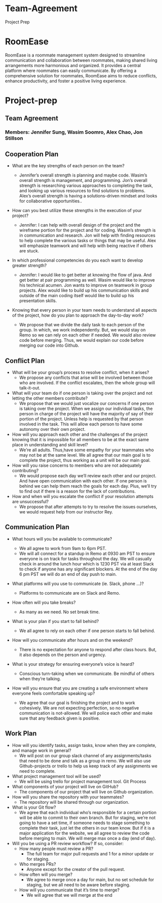 # Team-Agreement
Project Prep

# RoomEase
RoomEase is a roommate management system designed to streamline communication and collaboration between roommates, making shared living arrangements more harmonious and organized. It provides a central platform where roommates can easily communicate. By offering a comprehensive solution for roommates, RoomEase aims to reduce conflicts, enhance productivity, and foster a positive living experience.

# Project-prep
## Team Agreement 
### Members: Jennifer Sung, Wasim Soomro, Alex Chao, Jon Stillson

## Cooperation Plan
* What are the key strengths of each person on the team?
   * Jennifer’s overall strength is planning and maybe code. Wasim’s overall strength is management, and programming. Jon’s overall strength is researching various approaches to completing the task, and looking up various resources to find solutions to problems. Alex’s overall strength is having a solutions-driven mindset and looks for collaborative opportunities..  

* How can you best utilize these strengths in the execution of your project?
   * Jennifer: I can help with overall design of the project and the wireframe portion for the project and for coding. Wasim’s strength is in communication and research. Jon will help with finding resources to help complete the various tasks or things that may be useful. Alex will emphasize teamwork and will help with being reactive if others are stuck.

* In which professional competencies do you each want to develop greater strength?
   * Jennifer: I would like to get better at knowing the flow of java. And get better at pair programming as well. Wasim would like to improve his technical acumen. Jon wants to improve on teamwork in group projects. Alex would like to build up his communication skills and outside of the main coding itself would like to build up his presentation skills.

* Knowing that every person in your team needs to understand all aspects of the project, how do you plan to approach the day-to-day work?
   * We propose that we divide the daily task to each person of the group. In which, we work independently. But, we would stay on Remo so we can rely on each other if needed. We would also review code before merging. Thus, we would explain our code before merging our code into Github.


## Conflict Plan
* What will be your group’s process to resolve conflict, when it arises? 
   * We propose any conflicts that arise will be involved between those who are involved. If the conflict escalates, then the whole group will talk-it-out.
* What will your team do if one person is taking over the project and not letting the other members contribute?
   * We propose that we would just vocalize our concerns if one person is taking over the project. When we assign our individual tasks, the person in charge of the project will have the majority of say of their portion of the project. Unless help is requested by that person involved in the task. This will allow each person to have some autonomy over their own project.
* How will you approach each other and the challenges of the project knowing that it is impossible for all members to be at the exact same place in understanding and skill level?
   * We're all adults. Thus,have some empathy for your teammates who may not be at the same level. We all agree that our main goal is to complete the project, thus working as a unit will be our main goal.
* How will you raise concerns to members who are not adequately contributing?
   * We would propose each day we’ll review each other and our project. And have open communication with each other. If one person is behind we can help them reach the goals for each day. Plus, we’ll try to find out if there is a reason for the lack of contributions.
* How and when will you escalate the conflict if your resolution attempts are unsuccessful?
   * We propose that after attempts to try to resolve the issues ourselves, we would request help from our instructor Rey.

## Communication Plan
* What hours will you be available to communicate?
   * We all agree to work from 9am to 6pm PST.
   * We will all connect for a standup in Remo at 0930 am PST to ensure everyone is on track for tasks throughout the day. We will casually check in around the lunch hour which is 1230 PST via at least Slack to check if anyone has any significant blockers. At the end of the day 6 pm PST we will do an end of day push to main. 

* What platforms will you use to communicate (ie. Slack, phone …)?
   * Platforms to communicate are on Slack and Remo.
* How often will you take breaks?
   * As many as we need. No set break time.
* What is your plan if you start to fall behind?
   * We all agree to rely on each other if one person starts to fall behind.
* How will you communicate after hours and on the weekend?
   * There is no expectation for anyone to respond after class hours. But, it also depends on the person and urgency.
* What is your strategy for ensuring everyone’s voice is heard?
   * Conscious turn-taking when we communicate. Be mindful of others when they’re talking.
* How will you ensure that you are creating a safe environment where everyone feels comfortable speaking up?
   * We agree that our goal is finishing the project and to work cohesively. We are not expecting perfection, so no negative communication is not-allowed. We will police each other and make sure that any feedback given is positive.


## Work Plan
* How will you identify tasks, assign tasks, know when they are complete, and manage work in general?
   * We will post on our group slack channel of any assignments/tasks that need to be done and talk as a group in remo. We will also use Github-projects or trello to help us keep track of any assignments we need to complete.
* What project management tool will be used?
   * We will be using trello for project management tool.
Git Process
* What components of your project will live on GitHub?
   * The components of our project that will live on Github organization.
* How will you share the repository with your teammates?
   *  The repository will be shared through our organization.
* What is your Git flow?
   * We agree that each individual who’s responsible for a certain portion will be able to commit to their own branch. But for staging, we’re not going to have a set time, if someone needs to stage something to complete their task, just let the others in our team know. But if it is a major application for the website, we all agree to review the code before merging to main. We will merge max once a day (end of day).
* Will you be using a PR review workflow? If so, consider:
   * How many people must review a PR?
      * The full team for major pull requests and 1 for a minor update or for staging.
   * Who merges PRs?
      * Anyone except for the creator of the pull request.
   * How often will you merge?
      * We agree to merge once a day for main, but no set schedule for staging, but we all need to be aware before staging.
   * How will you communicate that it’s time to merge?
      * We will agree that we will merge at the end
